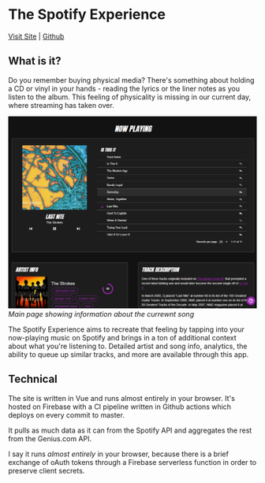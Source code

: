# The Spotify Experience
[Visit Site](https://spotify-experience.web.app) |
[Github](https://github.com/jvb93/SpotifyExperience)

## What is it?
Do you remember buying physical media? There's something about holding a CD or vinyl in your hands - reading the lyrics or the liner notes as you listen to the album. This feeling of physicality is missing in our current day, where streaming has taken over. 

![Song data from multiple sources](./img/SpotifyExperience_Main.png)
*Main page showing information about the currewnt song*

The Spotify Experience aims to recreate that feeling by tapping into your now-playing music on Spotify and brings in a ton of additional context about what you're listening to. Detailed artist and song info, analytics, the ability to queue up similar tracks, and more are available through this app.

## Technical
The site is written in Vue and runs almost entirely in your browser. It's hosted on Firebase with a CI pipeline written in Github actions which deploys on every commit to master.

It pulls as much data as it can from the Spotify API and aggregates the rest from the Genius.com API. 

I say it runs *almost entirely* in your browser, because there is a brief exchange of oAuth tokens through a Firebase serverless function in order to preserve client secrets.

